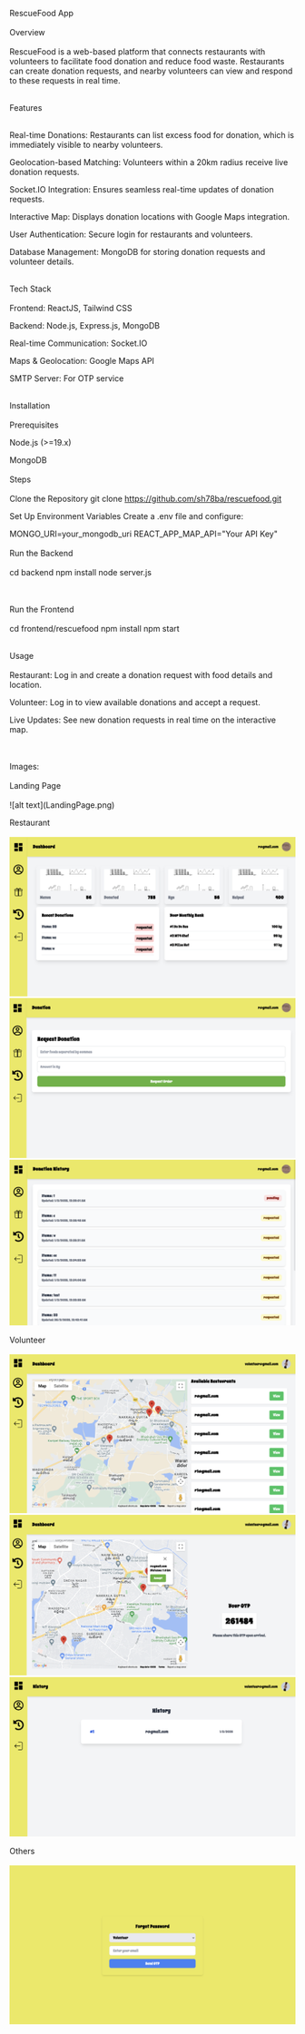 RescueFood App
<br>
<br>
Overview
<br>
<br>
RescueFood is a web-based platform that connects restaurants with volunteers to facilitate food donation and reduce food waste. Restaurants can create donation requests, and nearby volunteers can view and respond to these requests in real time.
<br>
<br>


Features
<br>
<br>

Real-time Donations: Restaurants can list excess food for donation, which is immediately visible to nearby volunteers.

Geolocation-based Matching: Volunteers within a 20km radius receive live donation requests.

Socket.IO Integration: Ensures seamless real-time updates of donation requests.

Interactive Map: Displays donation locations with Google Maps integration.

User Authentication: Secure login for restaurants and volunteers.

Database Management: MongoDB for storing donation requests and volunteer details.
<br>
<br>

Tech Stack
<br>
<br>
Frontend: ReactJS, Tailwind CSS

Backend: Node.js, Express.js, MongoDB

Real-time Communication: Socket.IO

Maps & Geolocation: Google Maps API

SMTP Server: For OTP service
<br>
<br>


Installation
<br>
<br>
Prerequisites

Node.js (>=19.x)

MongoDB
<br>
<br>
Steps
<br>
<br>
Clone the Repository
git clone https://github.com/sh78ba/rescuefood.git

Set Up Environment Variables
Create a .env file and configure:

MONGO_URI=your_mongodb_uri
REACT_APP_MAP_API="Your API Key"
<br>
<br>
Run the Backend
<br>
<br>
cd backend
npm install
node server.js

<br>
<br>
Run the Frontend
<br>
<br>
cd frontend/rescuefood
npm install
npm start
<br>
<br>

Usage
<br>
<br>
Restaurant: Log in and create a donation request with food details and location.

Volunteer: Log in to view available donations and accept a request.

Live Updates: See new donation requests in real time on the interactive map.

<br>
<br>
Images:
<br>
<br>
Landing Page
<br>
<br>
![alt text](LandingPage.png)

Restaurant
<br>
<br>
![alt text](RestaurantDashboard.png) 
![alt text](RestaurantDonationPage.png) 
![alt text](RestaurantDonationHistory.png)

Volunteer
<br>
<br>
![alt text](VolunteerDashboard.png) 
![alt text](VolunteerOTP.png) 
![alt text](VolunteerHistory.png)

Others
<br>
<br>
![alt text](ForgotPassword.png)
